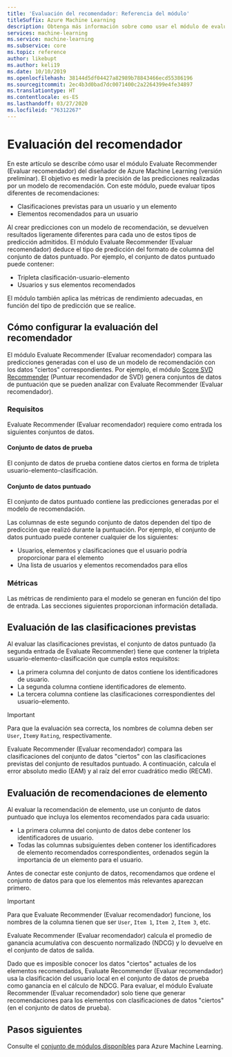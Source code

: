 ```yaml
---
title: 'Evaluación del recomendador: Referencia del módulo'
titleSuffix: Azure Machine Learning
description: Obtenga más información sobre como usar el módulo de evaluación del recomendador en Azure Machine Learning para evaluar la precisión de las predicciones del modelo del recomendador.
services: machine-learning
ms.service: machine-learning
ms.subservice: core
ms.topic: reference
author: likebupt
ms.author: keli19
ms.date: 10/10/2019
ms.openlocfilehash: 38144d5df04427a82989b78843466ecd55386196
ms.sourcegitcommit: 2ec4b3d0bad7dc0071400c2a2264399e4fe34897
ms.translationtype: HT
ms.contentlocale: es-ES
ms.lasthandoff: 03/27/2020
ms.locfileid: "76312267"
---
```

# <a name="evaluate-recommender"></a>Evaluación del recomendador

En este artículo se describe cómo usar el módulo Evaluate Recommender (Evaluar recomendador) del diseñador de Azure Machine Learning (versión preliminar). El objetivo es medir la precisión de las predicciones realizadas por un modelo de recomendación. Con este módulo, puede evaluar tipos diferentes de recomendaciones:  
  
-   Clasificaciones previstas para un usuario y un elemento    
-   Elementos recomendados para un usuario  
  
Al crear predicciones con un modelo de recomendación, se devuelven resultados ligeramente diferentes para cada uno de estos tipos de predicción admitidos. El módulo Evaluate Recommender (Evaluar recomendador) deduce el tipo de predicción del formato de columna del conjunto de datos puntuado. Por ejemplo, el conjunto de datos puntuado puede contener:

- Tripleta clasificación-usuario-elemento
- Usuarios y sus elementos recomendados

El módulo también aplica las métricas de rendimiento adecuadas, en función del tipo de predicción que se realice. 

  
## <a name="how-to-configure-evaluate-recommender"></a>Cómo configurar la evaluación del recomendador

El módulo Evaluate Recommender (Evaluar recomendador) compara las predicciones generadas con el uso de un modelo de recomendación con los datos "ciertos" correspondientes. Por ejemplo, el módulo [Score SVD Recommender](score-svd-recommender.md) (Puntuar recomendador de SVD) genera conjuntos de datos de puntuación que se pueden analizar con Evaluate Recommender (Evaluar recomendador).

### <a name="requirements"></a>Requisitos

Evaluate Recommender (Evaluar recomendador) requiere como entrada los siguientes conjuntos de datos. 
  
#### <a name="test-dataset"></a>Conjunto de datos de prueba

El conjunto de datos de prueba contiene datos ciertos en forma de tripleta usuario-elemento-clasificación.  

#### <a name="scored-dataset"></a>Conjunto de datos puntuado

El conjunto de datos puntuado contiene las predicciones generadas por el modelo de recomendación.  
  
Las columnas de este segundo conjunto de datos dependen del tipo de predicción que realizó durante la puntuación. Por ejemplo, el conjunto de datos puntuado puede contener cualquier de los siguientes:

- Usuarios, elementos y clasificaciones que el usuario podría proporcionar para el elemento
- Una lista de usuarios y elementos recomendados para ellos 

### <a name="metrics"></a>Métricas

Las métricas de rendimiento para el modelo se generan en función del tipo de entrada. Las secciones siguientes proporcionan información detallada.

## <a name="evaluate-predicted-ratings"></a>Evaluación de las clasificaciones previstas  

Al evaluar las clasificaciones previstas, el conjunto de datos puntuado (la segunda entrada de Evaluate Recommender) tiene que contener la tripleta usuario-elemento-clasificación que cumpla estos requisitos:
  
-   La primera columna del conjunto de datos contiene los identificadores de usuario.    
-   La segunda columna contiene identificadores de elemento.  
-   La tercera columna contiene las clasificaciones correspondientes del usuario-elemento.  
  
> [!IMPORTANT] 
> Para que la evaluación sea correcta, los nombres de columna deben ser `User`, `Item`y `Rating`, respectivamente.  
  
Evaluate Recommender (Evaluar recomendador) compara las clasificaciones del conjunto de datos "ciertos" con las clasificaciones previstas del conjunto de resultados puntuado. A continuación, calcula el error absoluto medio (EAM) y al raíz del error cuadrático medio (RECM).



## <a name="evaluate-item-recommendations"></a>Evaluación de recomendaciones de elemento

Al evaluar la recomendación de elemento, use un conjunto de datos puntuado que incluya los elementos recomendados para cada usuario:
  
-   La primera columna del conjunto de datos debe contener los identificadores de usuario.    
-   Todas las columnas subsiguientes deben contener los identificadores de elemento recomendados correspondientes, ordenados según la importancia de un elemento para el usuario. 

Antes de conectar este conjunto de datos, recomendamos que ordene el conjunto de datos para que los elementos más relevantes aparezcan primero.  

> [!IMPORTANT] 
> Para que Evaluate Recommender (Evaluar recomendador) funcione, los nombres de la columna tienen que ser `User`, `Item 1`, `Item 2`, `Item 3`, etc.  
  
Evaluate Recommender (Evaluar recomendador) calcula el promedio de ganancia acumulativa con descuento normalizado (NDCG) y lo devuelve en el conjunto de datos de salida.  
  
Dado que es imposible conocer los datos "ciertos" actuales de los elementos recomendados, Evaluate Recommender (Evaluar recomendador) usa la clasificación del usuario local en el conjunto de datos de prueba como ganancia en el cálculo de NDCG. Para evaluar, el módulo Evaluate Recommender (Evaluar recomendador) solo tiene que generar recomendaciones para los elementos con clasificaciones de datos "ciertos" (en el conjunto de datos de prueba).  
  

## <a name="next-steps"></a>Pasos siguientes

Consulte el [conjunto de módulos disponibles](module-reference.md) para Azure Machine Learning. 
